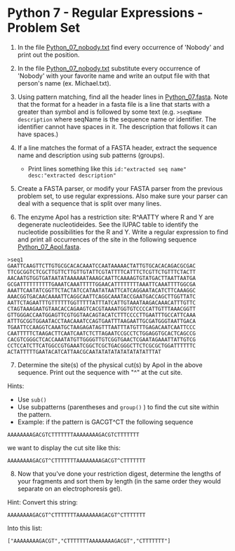 Python 7 - Regular Expressions - Problem Set
===================

1. In the file [Python_07_nobody.txt](https://raw.githubusercontent.com/prog4biol/pfb2018/master/files/Python_07_nobody.txt) find every occurrence of 'Nobody' and print out the position.

2. In the file [Python_07_nobody.txt](https://raw.githubusercontent.com/prog4biol/pfb2018/master/files/Python_07_nobody.txt) substitute every occurrence of 'Nobody' with your favorite name and write an output file with that person's name (ex. Michael.txt).

3. Using pattern matching, find all the header lines in [Python_07.fasta](https://raw.githubusercontent.com/prog4biol/pfb2018/master/files/Python_07.fasta). Note that the format for a header in a fasta file is a line that starts with a greater than symbol and is followed by some text (e.g. `>seqName description` where seqName is the sequence name or identifier. The identifier cannot have spaces in it. The description that follows it can have spaces.)

4. If a line matches the format of a FASTA header, extract the sequence name and description using sub patterns (groups). 
	- Print lines something like this `id:"extracted seq name" desc:"extracted description"`

5. Create a FASTA parser, or modify your FASTA parser from the previous problem set, to use regular expressions. Also make sure your parser can deal with a sequence that is split over many lines.

6. The enzyme ApoI has a restriction site: R^AATTY where R and Y are degenerate nucleotideides. See the IUPAC table to identify the nucleotide possibilities for the R and Y. Write a regular expression to find and print all occurrences of the site in the following sequence [Python_07_ApoI.fasta](https://raw.githubusercontent.com/prog4biol/pfb2018/master/files/Python_07_ApoI.fasta). 

```
>seq1
GAATTCAAGTTCTTGTGCGCACACAAATCCAATAAAAACTATTGTGCACACAGACGCGAC
TTCGCGGTCTCGCTTGTTCTTGTTGTATTCGTATTTTCATTTCTCGTTCTGTTTCTACTT
AACAATGTGGTGATAATATAAAAAATAAAGCAATTCAAAAGTGTATGACTTAATTAATGA
GCGATTTTTTTTTTGAAATCAAATTTTTGGAACATTTTTTTTAAATTCAAATTTTGGCGA
AAATTCAATATCGGTTCTACTATCCATAATATAATTCATCAGGAATACATCTTCAAAGGC
AAACGGTGACAACAAAATTCAGGCAATTCAGGCAAATACCGAATGACCAGCTTGGTTATC
AATTCTAGAATTTGTTTTTTGGTTTTTATTTATCATTGTAAATAAGACAAACATTTGTTC
CTAGTAAAGAATGTAACACCAGAAGTCACGTAAAATGGTGTCCCCATTGTTTAAACGGTT
GTTGGGACCAATGGAGTTCGTGGTAACAGTACATCTTTCCCCTTGAATTTGCCATTCAAA
ATTTGCGGTGGAATACCTAACAAATCCAGTGAATTTAAGAATTGCGATGGGTAATTGACA
TGAATTCCAAGGTCAAATGCTAAGAGATAGTTTAATTTATGTTTGAGACAATCAATTCCC
CAATTTTTCTAAGACTTCAATCAATCTCTTAGAATCCGCCTCTGGAGGTGCACTCAGCCG
CACGTCGGGCTCACCAAATATGTTGGGGTTGTCGGTGAACTCGAATAGAAATTATTGTCG
CCTCCATCTTCATGGCCGTGAAATCGGCTCGCTGACGGGCTTCTCGCGCTGGATTTTTTC
ACTATTTTTGAATACATCATTAACGCAATATATATATATATATATTTAT
```


7. Determine the site(s) of the physical cut(s) by ApoI in the above sequence. Print out the sequence with "^" at the cut site.

  Hints:  
   - Use `sub()`  
   - Use subpatterns (parentheses and `group()` ) to find the cut site within the pattern.
   - Example: if the pattern is GACGT^CT the following sequence

```
AAAAAAAAGACGTCTTTTTTTAAAAAAAAGACGTCTTTTTTT
```
we want to display the cut site like this:

```
AAAAAAAAGACGT^CTTTTTTTAAAAAAAAGACGT^CTTTTTTT
```

8. Now that you've done your restriction digest, determine the lengths of your fragments and sort them by length (in the same order they would separate on an electrophoresis gel).

Hint: Convert this string:

```
AAAAAAAAGACGT^CTTTTTTTAAAAAAAAGACGT^CTTTTTTT
```

Into this list:

```
["AAAAAAAAGACGT","CTTTTTTTAAAAAAAAGACGT","CTTTTTTT"]
```
